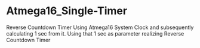 # Atmega16_Single-Timer
Reverse Countdown Timer Using Atmega16 System Clock and subsequently calculating 1 sec from it. Using that 1 sec as parameter realizing Reverse Countdown Timer  
